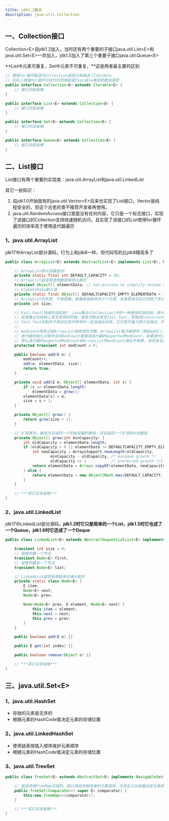 ```yaml
---
title: jdk1.2集合
description: java.util.Collection
---
```


## 一、Collection接口

Collection\<E>自jdk1.2加入，当时还有两个重要的子接口java.util.List\<E>和java.util.Set\<E>一并加入，jdk1.5加入了第三个重要子接口java.util.Queue\<E>

**List中元素可重复，Set中元素不可重复，**这是两者最主要的区别

```java
// 增强for循环能迭代Collection是因为其继承了Iterable
// 实际上增强for循环可迭代的范围就是Iterable类型和数组类型
public interface Collection<E> extends Iterable<E> {
    // 接口内容省略
}

public interface List<E> extends Collection<E> {
    // 接口内容省略
}

public interface Set<E> extends Collection<E> {
    // 接口内容省略
}

public interface Queue<E> extends Collection<E> {
    // 接口内容省略
}
```

## 二、List接口

List接口有两个重要的实现类：java.util.ArrayList和java.util.LinkedList

其它一些知识：

1. 自jdk1.0开始就有的java.util.Vector\<E>后来也实现了List接口，Vector是线程安全的，但这个古老的类不推荐开发者再使用。
2. java.util.RandomAccess接口里面没有任何内容，它只是一个标志接口，实现了该接口的Collection支持快速随机访问，且实现了该接口的List使用for循环遍历的效率高于使用迭代器遍历

### 1、java.util.ArrayList

jdk17中ArrayList部分源码，行为上和jdk8一样，但代码写的比jdk8精简多了

```java
public class ArrayList<E> extends AbstractList<E> implements List<E>, RandomAccess, Cloneable, java.io.Serializable {

    // ArrayList默认容量是10
    private static final int DEFAULT_CAPACITY = 10;
    // ArrayList底层是使用数组保存元素的
    transient Object[] elementData; // non-private to simplify nested class access
    // elementData默认值
    private static final Object[] DEFAULTCAPACITY_EMPTY_ELEMENTDATA = {};
    // ArrayList的长度，不是容量。容量是指能放多少个元素，长度是指实际已经放了多少个元素
    private int size;

    // Fail-Fast(快速失败机制)：java集合(Collection)中的一种错误检测机制。迭代器在迭代集合的时候，
    // 如果集合在结构上发生改变的时候，就有可能会发生fail-fast，即抛出ConcurrentModificationException。
    // fail-fast机制并不保证在异步修改时一定会抛出异常，它只是尽最大努力去抛出，所以这种机制一般仅用于检测bug
    // 
    // modCount用来记录ArrayList被修改的次数，ArrayList每次被修改（例如add()、remove()）的时候这个值都会+1
    // 迭代器初始化过程中会将modCount赋值给迭代器的expectedModCount，如果迭代过程中有其它线程修改了ArrayList，
    // 那么迭代器的expectedModCount和ArrayList的modCount就会不相等，进而发生ConcurrentModificationException
    protected transient int modCount = 0;

    public boolean add(E e) {
        modCount++;
        add(e, elementData, size);
        return true;
    }

    private void add(E e, Object[] elementData, int s) {
        if (s == elementData.length)
            elementData = grow();
        elementData[s] = e;
        size = s + 1;
    }   

    private Object[] grow() {
        return grow(size + 1);
    }

    // 扩容算法。数组为空返回一个初始容量的数组，否则返回一个扩容50%的数组
    private Object[] grow(int minCapacity) {
        int oldCapacity = elementData.length;
        if (oldCapacity > 0 || elementData != DEFAULTCAPACITY_EMPTY_ELEMENTDATA) {
            int newCapacity = ArraysSupport.newLength(oldCapacity,
                    minCapacity - oldCapacity, /* minimum growth */
                    oldCapacity >> 1           /* preferred growth */);     // 右移一位等价于除二舍余
            return elementData = Arrays.copyOf(elementData, newCapacity);
        } else {
            return elementData = new Object[Math.max(DEFAULT_CAPACITY, minCapacity)];
        }
    }

    // ***其它实现省略***
}
```

### 2、java.util.LinkedList

jdk17中LinkedList部分源码。**jdk1.2时它只是简单的一个List，jdk1.5时它也成了一个Queue，jdk1.6时它还成了一个Deque**

```java
public class LinkedList<E> extends AbstractSequentialList<E> implements List<E>, Deque<E>, Cloneable, java.io.Serializable {

    transient int size = 0;
    // 链表的第一个节点
    transient Node<E> first;
    // 链表的最后一个节点
    transient Node<E> last;

    // LinkedList底层是用链表存储元素的
    private static class Node<E> {
        E item;
        Node<E> next;
        Node<E> prev;

        Node(Node<E> prev, E element, Node<E> next) {
            this.item = element;
            this.next = next;
            this.prev = prev;
        }
    }

    public boolean add(E e) {}

    public E get(int index) {}

    public boolean remove(Object o) {}

    // ***其它实现省略***
}
```

## 三、java.util.Set\<E>

### 1、java.util.HashSet

- 存放的元素是无序的
- 根据元素的HashCode值决定元素的存储位置

### 2、java.util.LinkedHashSet

- 使用链表按插入顺序维护元素顺序
- 根据元素的HashCode值决定元素的存储位置

### 3、java.util.TreeSet

```java
public class TreeSet<E> extends AbstractSet<E> implements NavigableSet<E>, Cloneable, java.io.Serializable {

    // 底层使用TreeMap实现的。默认按自然顺序维护元素顺序，可自定义比较器决定元素排列顺序
    public TreeSet(Comparator<? super E> comparator) {
        this(new TreeMap<>(comparator));
    }   

    // ***其它实现省略***
}
```

